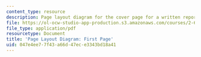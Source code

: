 ```yaml
---
content_type: resource
description: Page layout diagram for the cover page for a written report.
file: https://ol-ocw-studio-app-production.s3.amazonaws.com/courses/2-672-project-laboratory-spring-2009/047e4ee77f43a66d47ece3343bd18a41_first.pdf
file_type: application/pdf
resourcetype: Document
title: 'Page Layout Diagram: First Page'
uid: 047e4ee7-7f43-a66d-47ec-e3343bd18a41
---
```

